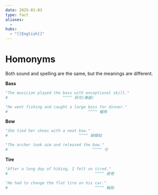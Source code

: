 ```yaml
---
date: 2025-01-03
type: fact
aliases:
  -
hubs:
  - "[[English]]"
---
```


# Homonyms

Both sound and spelling are the same, but the meanings are different. 

**Bass**

```py
"The musician played the bass with exceptional skill."
#                        ^^^^ 貝司(樂器)

"He went fishing and caught a large bass for dinner."
#                                   ^^^^ 鱸魚

```

**Bow**

```py
"She tied her shoes with a neat bow."
#                               ^^^^ 蝴蝶結

"The archer took aim and released the bow."
#                                     ^^^^ 弓

```

**Tire**

```py
"After a long day of hiking, I felt so tired."
#                                      ^^^^ 疲倦

"He had to change the flat tire on his car."
#                                      ^^^^ 輪胎

```

```
